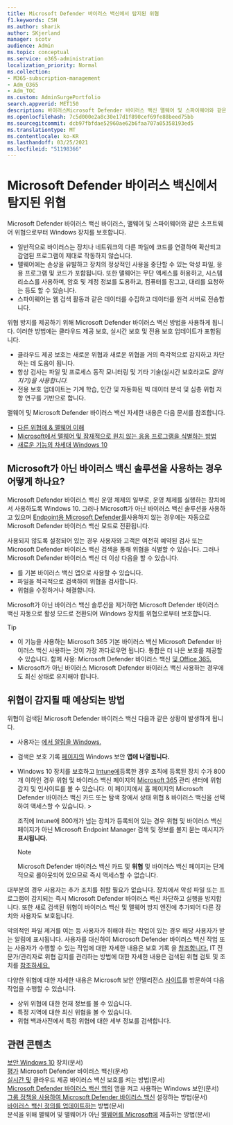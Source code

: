 ```yaml
---
title: Microsoft Defender 바이러스 백신에서 탐지된 위협
f1.keywords: CSH
ms.author: sharik
author: SKjerland
manager: scotv
audience: Admin
ms.topic: conceptual
ms.service: o365-administration
localization_priority: Normal
ms.collection:
- M365-subscription-management
- Adm_O365
- Adm_TOC
ms.custom: AdminSurgePortfolio
search.appverid: MET150
description: 바이러스Microsoft Defender 바이러스 백신 맬웨어 및 스파이웨어와 같은 소프트웨어 위협으로부터 Windows 장치를 보호하는 방법을 알아보십시오.
ms.openlocfilehash: 7c5d000e2a8c30e17d1f890cef69fe88beed75bb
ms.sourcegitcommit: dcb97fbfdae52960ae62b6faa707a05358193ed5
ms.translationtype: MT
ms.contentlocale: ko-KR
ms.lasthandoff: 03/25/2021
ms.locfileid: "51198366"
---
```

# <a name="threats-detected-by-microsoft-defender-antivirus"></a>Microsoft Defender 바이러스 백신에서 탐지된 위협

Microsoft Defender 바이러스 백신 바이러스, 맬웨어 및 스파이웨어와 같은 소프트웨어 위협으로부터 Windows 장치를 보호합니다.

- 일반적으로 바이러스는 장치나 네트워크의 다른 파일에 코드를 연결하여 확산되고 감염된 프로그램이 제대로 작동하지 않습니다.
- 맬웨어에는 손상을 유발하고 장치의 정상적인 사용을 중단할 수 있는 악성 파일, 응용 프로그램 및 코드가 포함됩니다. 또한 맬웨어는 무단 액세스를 허용하고, 시스템 리소스를 사용하며, 암호 및 계정 정보를 도용하고, 컴퓨터를 잠그고, 대리를 요청하는 등도 할 수 있습니다.
- 스파이웨어는 웹 검색 활동과 같은 데이터를 수집하고 데이터를 원격 서버로 전송합니다.
 
위협 방지를 제공하기 위해 Microsoft Defender 바이러스 백신 방법을 사용하게 됩니다. 이러한 방법에는 클라우드 제공 보호, 실시간 보호 및 전용 보호 업데이트가 포함됩니다.

- 클라우드 제공 보호는 새로운 위협과 새로운 위협을 거의 즉각적으로 감지하고 차단하는 데 도움이 됩니다.
- 항상 검사는 파일 및 프로세스 동작 모니터링 및 기타 기술(실시간 보호라고도 *알려지기)을 사용합니다.*
- 전용 보호 업데이트는 기계 학습, 인간 및 자동화된 빅 데이터 분석 및 심층 위협 저항 연구를 기반으로 합니다. 

맬웨어 및 Microsoft Defender 바이러스 백신 자세한 내용은 다음 문서를 참조합니다. 

- [다른 위협에 & 맬웨어 이해](/windows/security/threat-protection/intelligence/understanding-malware)
- [Microsoft에서 맬웨어 및 잠재적으로 원치 않는 응용 프로그램을 식별하는 방법](/windows/security/threat-protection/intelligence/criteria)
- [새로운 기능의 차세대 Windows 10](/windows/security/threat-protection/microsoft-defender-antivirus/microsoft-defender-antivirus-in-windows-10)

## <a name="what-happens-when-a-non-microsoft-antivirus-solution-is-used"></a>Microsoft가 아닌 바이러스 백신 솔루션을 사용하는 경우 어떻게 하나요? 

Microsoft Defender 바이러스 백신 운영 체제의 일부로, 운영 체제를 실행하는 장치에서 사용하도록 Windows 10. 그러나 Microsoft가 아닌 바이러스 백신 솔루션을 사용하고 있으며 [Endpoint용 Microsoft Defender를](/windows/security/threat-protection/microsoft-defender-atp/microsoft-defender-advanced-threat-protection)사용하지 않는 경우에는 자동으로 Microsoft Defender 바이러스 백신 모드로 전환됩니다.  

사용되지 않도록 설정되어 있는 경우 사용자와 고객은 여전히 예약된 검사 또는 Microsoft Defender 바이러스 백신 검색을 통해 위협을 식별할 수 있습니다. 그러나 Microsoft Defender 바이러스 백신 더 이상 다음을 할 수 있습니다.

- 를 기본 바이러스 백신 앱으로 사용할 수 있습니다.
- 파일을 적극적으로 검색하여 위협을 검사합니다.
- 위협을 수정하거나 해결합니다.

Microsoft가 아닌 바이러스 백신 솔루션을 제거하면 Microsoft Defender 바이러스 백신 자동으로 활성 모드로 전환되어 Windows 장치를 위협으로부터 보호합니다.

> [!TIP]
> - 이 기능을 사용하는 Microsoft 365 기본 바이러스 백신 Microsoft Defender 바이러스 백신 사용하는 것이 가장 까다로우면 됩니다. 통합은 더 나은 보호를 제공할 수 있습니다. 함께 사용: Microsoft Defender 바이러스 백신 [및 Office 365.](/windows/security/threat-protection/microsoft-defender-antivirus/office-365-microsoft-defender-antivirus)
> - Microsoft가 아닌 바이러스 Microsoft Defender 바이러스 백신 사용하는 경우에도 최신 상태로 유지해야 합니다.

## <a name="what-to-expect-when-threats-are-detected"></a>위협이 감지될 때 예상되는 방법

위협이 검색된 Microsoft Defender 바이러스 백신 다음과 같은 상황이 발생하게 됩니다.

- 사용자는 [에서 알림을 Windows.](https://support.microsoft.com/windows/8942c744-6198-fe56-4639-34320cf9444e) 
- 검색은 보호 기록 [페이지의](/windows/security/threat-protection/windows-defender-security-center/windows-defender-security-center) Windows 보안 **앱에 나열됩니다.**  
- Windows 10 장치를 [](secure-win-10-pcs.md) 보호하고 [Intune에](/mem/intune/enrollment/windows-enrollment-methods)등록한 경우 조직에 등록된 장치 수가 800개 이하인 경우 위협 및 바이러스 백신 페이지의 <a href="https://go.microsoft.com/fwlink/p/?linkid=2024339" target="_blank">Microsoft 365</a> 관리 센터에  위협 감지 및 인사이트를 볼 수 있습니다.  이 페이지에서 홈 페이지의 Microsoft Defender 바이러스 백신 카드 또는 탐색 창에서 상태 위협 & 바이러스 백신을 선택하여 액세스할 수 있습니다.   >  

    조직에 Intune에 800개가 넘는 장치가 등록되어 있는 경우 위협 및 바이러스 백신 [](/mem/endpoint-manager-overview) 페이지가 아닌 Microsoft Endpoint Manager 검색 및 정보를 볼지 묻는 메시지가 **표시됩니다.**
 
    > [!NOTE]
    > Microsoft Defender 바이러스 백신  카드 및 **위협** 및 바이러스 백신 페이지는 단계적으로 롤아웃되어 있으므로 즉시 액세스할 수 없습니다.

대부분의 경우 사용자는 추가 조치를 취할 필요가 없습니다. 장치에서 악성 파일 또는 프로그램이 감지되는 즉시 Microsoft Defender 바이러스 백신 차단하고 실행을 방지합니다. 또한 새로 검색된 위협이 바이러스 백신 및 맬웨어 방지 엔진에 추가되어 다른 장치와 사용자도 보호됩니다.  

악의적인 파일 제거를 여는 등 사용자가 취해야 하는 작업이 있는 경우 해당 사용자가 받는 알림에 표시됩니다. 사용자를 대신하여 Microsoft Defender 바이러스 백신 작업 또는 사용자가 수행할 수 있는 작업에 대한 자세한 내용은 보호 기록 을 [참조합니다.](https://support.microsoft.com/office/f1e5fd95-09b4-46d1-b8c7-1059a1e09708) IT 전문가/관리자로 위협 감지를 관리하는 방법에 대한 자세한 내용은 검색된 위협 검토 및 조치를 [참조하세요.](review-threats-take-action.md)

다양한 위협에 대한 자세한 내용은 Microsoft 보안 인텔리전스 <a href="https://www.microsoft.com/wdsi/threats" target="_blank">사이트</a>를 방문하여 다음 작업을 수행할 수 있습니다. 

- 상위 위협에 대한 현재 정보를 볼 수 있습니다.
- 특정 지역에 대한 최신 위협을 볼 수 있습니다.
- 위협 백과사전에서 특정 위협에 대한 세부 정보를 검색합니다.

## <a name="related-content"></a>관련 콘텐츠

[보안 Windows 10](secure-windows-10-devices.md) 장치(문서)\
[평가](/windows/security/threat-protection/microsoft-defender-antivirus/evaluate-microsoft-defender-antivirus) Microsoft Defender 바이러스 백신(문서)\
[실시간 및](/mem/intune/user-help/turn-on-defender-windows#turn-on-real-time-and-cloud-delivered-protection) 클라우드 제공 바이러스 백신 보호를 켜는 방법(문서)\
[Microsoft Defender 바이러스 백신 앱의](/windows/security/threat-protection/microsoft-defender-antivirus/microsoft-defender-security-center-antivirus) 앱을 켜고 사용하는 Windows 보안(문서)\
[그룹 정책을 사용하여 Microsoft Defender 바이러스 백신](/mem/intune/user-help/turn-on-defender-windows#turn-on-windows-defender) 설정하는 방법(문서)\
[바이러스 백신 정의를 업데이트하는](/mem/intune/user-help/turn-on-defender-windows#update-your-antivirus-definitions) 방법(문서)\
분석을 위해 맬웨어 및 맬웨어가 아닌 [맬웨어를 Microsoft에](/microsoft-365/security/office-365-security/submitting-malware-and-non-malware-to-microsoft-for-analysis) 제출하는 방법(문서)
